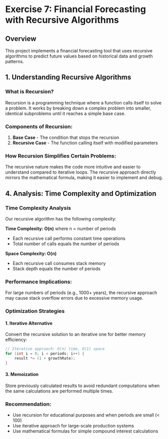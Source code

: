 # Exercise 7: Financial Forecasting with Recursive Algorithms

## Overview
This project implements a financial forecasting tool that uses recursive algorithms to predict future values based on historical data and growth patterns.

## 1. Understanding Recursive Algorithms

### What is Recursion?
Recursion is a programming technique where a function calls itself to solve a problem. It works by breaking down a complex problem into smaller, identical subproblems until it reaches a simple base case.

### Components of Recursion:
1. **Base Case** - The condition that stops the recursion
2. **Recursive Case** - The function calling itself with modified parameters

### How Recursion Simplifies Certain Problems:

The recursive nature makes the code more intuitive and easier to understand compared to iterative loops. The recursive approach directly mirrors the mathematical formula, making it easier to implement and debug.

## 4. Analysis: Time Complexity and Optimization

### Time Complexity Analysis

Our recursive algorithm has the following complexity:

**Time Complexity: O(n)** where n = number of periods
- Each recursive call performs constant time operations
- Total number of calls equals the number of periods

**Space Complexity: O(n)** 
- Each recursive call consumes stack memory
- Stack depth equals the number of periods

### Performance Implications:
For large numbers of periods (e.g., 1000+ years), the recursive approach may cause stack overflow errors due to excessive memory usage.

### Optimization Strategies

#### 1. Iterative Alternative
Convert the recursive solution to an iterative one for better memory efficiency:
```java
// Iterative approach: O(n) time, O(1) space
for (int i = 0; i < periods; i++) {
    result *= (1 + growthRate);
}
```


#### 3. Memoization
Store previously calculated results to avoid redundant computations when the same calculations are performed multiple times.

### Recommendation:
- Use recursion for educational purposes and when periods are small (< 100)
- Use iterative approach for large-scale production systems
- Use mathematical formulas for simple compound interest calculations

